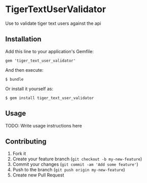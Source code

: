 # TigerTextUserValidator

Use to validate tiger text users against the api

## Installation

Add this line to your application's Gemfile:

    gem 'tiger_text_user_validator'

And then execute:

    $ bundle

Or install it yourself as:

    $ gem install tiger_text_user_validator

## Usage

TODO: Write usage instructions here

## Contributing

1. Fork it
2. Create your feature branch (`git checkout -b my-new-feature`)
3. Commit your changes (`git commit -am 'Add some feature'`)
4. Push to the branch (`git push origin my-new-feature`)
5. Create new Pull Request
